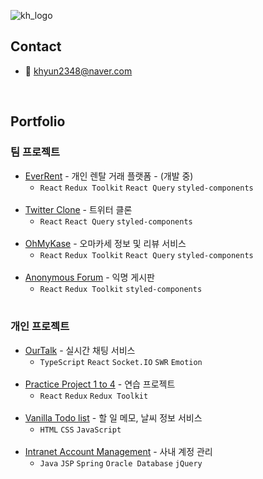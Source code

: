 ![kh_logo](https://user-images.githubusercontent.com/73919235/193058972-03211f18-894f-4187-8c6a-6706d0d60cc4.jpg)

## Contact
- 📧 khyun2348@naver.com
<br>

## Portfolio
### 팀 프로젝트
- [EverRent](https://github.com/ever-rent/ever-rent-FE) - 개인 렌탈 거래 플랫폼 - (개발 중)
  - `React` `Redux Toolkit` `React Query` `styled-components`
  <br>
- [Twitter Clone](https://github.com/kwakhyun/twitter-clone-FE) - 트위터 클론
  - `React` `React Query` `styled-components`
  <br>
- [OhMyKase](https://github.com/kwakhyun/oh-my-kase-FE) - 오마카세 정보 및 리뷰 서비스
  - `React` `Redux Toolkit` `React Query` `styled-components`
  <br>
- [Anonymous Forum](https://github.com/kwakhyun/everyone-bulletin-board) - 익명 게시판
  - `React` `Redux Toolkit` `styled-components`
  <br>
  
### 개인 프로젝트
- [OurTalk](https://github.com/kwakhyun/our-talk) - 실시간 채팅 서비스
  - `TypeScript` `React` `Socket.IO` `SWR` `Emotion`
  <br>
- [Practice Project 1 to 4](https://github.com/kwakhyun/front-end-practice/tree/main/react) - 연습 프로젝트
  - `React` `Redux` `Redux Toolkit`
  <br>
- [Vanilla Todo list](https://github.com/kwakhyun/vanilla-todo-list) - 할 일 메모, 날씨 정보 서비스
  - `HTML` `CSS` `JavaScript`
  <br>
- [Intranet Account Management](https://github.com/kwakhyun/intranet-account-management) - 사내 계정 관리
  - `Java` `JSP` `Spring` `Oracle Database` `jQuery`
  <br>
